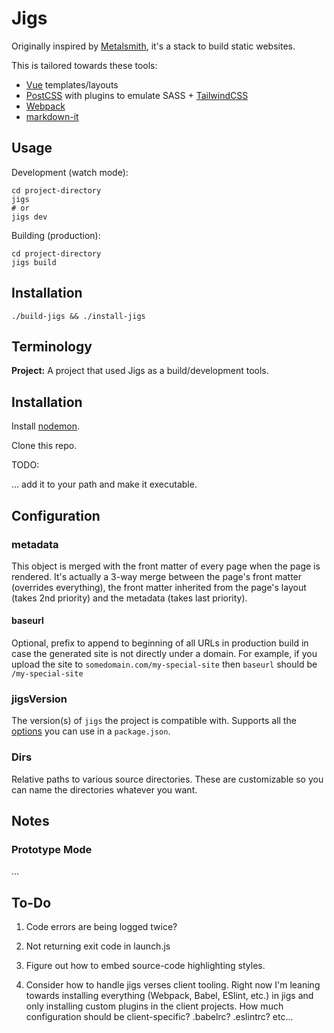 # Jigs

Originally inspired by [Metalsmith](http://metalsmith.io), it's a stack to build static websites.

This is tailored towards these tools:

  - [Vue](https://vuejs.org) templates/layouts
  - [PostCSS](https://postcss.org) with plugins to emulate SASS + [TailwindCSS](https://tailwindcss.com)
  - [Webpack](https://webpack.js.org)
  - [markdown-it](https://github.com/markdown-it/markdown-it)

## Usage

Development (watch mode):

```shell
cd project-directory
jigs
# or
jigs dev
```

Building (production):

```shell
cd project-directory
jigs build
```

## Installation

```shell
./build-jigs && ./install-jigs
```

## Terminology

**Project:** A project that used Jigs as a build/development tools.

## Installation

Install [nodemon](https://www.npmjs.com/package/nodemon).

Clone this repo.

TODO:

... add it to your path and make it executable.

## Configuration

### metadata

This object is merged with the front matter of every page when the page is rendered. It's actually a 3-way merge between the page's front matter (overrides everything), the front matter inherited from the page's layout (takes 2nd priority) and the metadata (takes last priority).

#### baseurl

Optional, prefix to append to beginning of all URLs in production build in case the generated site is not directly under a domain. For example, if you upload the site to `somedomain.com/my-special-site` then `baseurl` should be `/my-special-site`

### jigsVersion

The version(s) of `jigs` the project is compatible with. Supports all the [options](https://docs.npmjs.com/files/package.json#dependencies) you can use in a `package.json`.

### Dirs

Relative paths to various source directories. These are customizable so you can name the directories whatever you want.

####

## Notes

### Prototype Mode

...

## To-Do

  1. Code errors are being logged twice?

  1. Not returning exit code in launch.js

  1. Figure out how to embed source-code highlighting styles.

  1. Consider how to handle jigs verses client tooling. Right now I'm leaning towards installing everything (Webpack, Babel, ESlint, etc.) in jigs and only installing custom plugins in the client projects. How much configuration should be client-specific? .babelrc? .eslintrc? etc...
